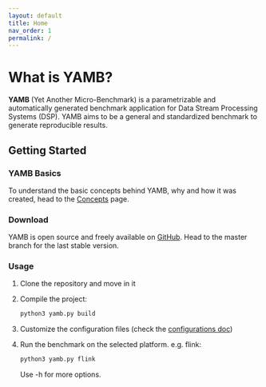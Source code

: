 ```yaml
---
layout: default
title: Home
nav_order: 1
permalink: /
---
```


# What is YAMB?

**YAMB** (Yet Another Micro-Benchmark) is a parametrizable and automatically generated benchmark
 application for Data Stream Processing Systems (DSP). YAMB aims to be a general and standardized
 benchmark to generate reproducible results.

## Getting Started

### YAMB Basics

To understand the basic concepts behind YAMB, why and how it was created, head to the [Concepts](/docs/concepts) page.

### Download

YAMB is open source and freely available on [GitHub](github.com/ale93p/yamb). Head to the master branch for the last stable version.

### Usage

1. Clone the repository and move in it

2. Compile the project:
     ```bash
     python3 yamb.py build
     ```
3. Customize the configuration files (check the [configurations doc](/docs/configurations))
4. Run the benchmark on the selected platform. e.g. flink:
     ```bash
     python3 yamb.py flink
     ```
    Use -h for more options.
